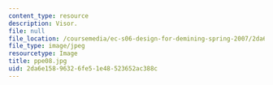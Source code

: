 ```yaml
---
content_type: resource
description: Visor.
file: null
file_location: /coursemedia/ec-s06-design-for-demining-spring-2007/2da6e15896326fe51e48523652ac388c_ppe08.jpg
file_type: image/jpeg
resourcetype: Image
title: ppe08.jpg
uid: 2da6e158-9632-6fe5-1e48-523652ac388c
---
```

